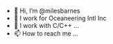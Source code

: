 - 👋 Hi, I’m @milesbarnes
- 👀 I work for Oceaneering Intl Inc
- 🌱 I work with C/C++ ...
- 📫 How to reach me ...

<!---
milesbarnes/milesbarnes is a ✨ special ✨ repository because its `README.md` (this file) appears on your GitHub profile.
You can click the Preview link to take a look at your changes.
--->
